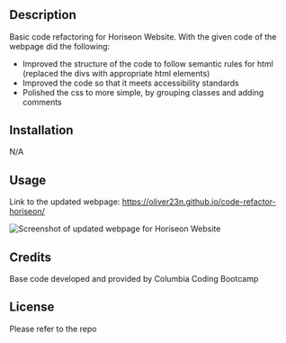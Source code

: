 # <Horiseon Website>

## Description

Basic code refactoring for Horiseon Website.
With the given code of the webpage did the following:
* Improved the structure of the code to follow semantic rules for html (replaced the divs with appropriate html elements)
* Improved the code so that it meets accessibility standards
* Polished the css to more simple, by grouping classes and adding comments
    


## Installation

N/A

## Usage
Link to the updated webpage: https://oliver23n.github.io/code-refactor-horiseon/


![Screenshot of updated webpage for Horiseon Website](assets/images/Screenshot.png)

## Credits

Base code developed and provided by Columbia Coding Bootcamp

## License

Please refer to the repo
